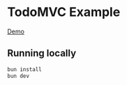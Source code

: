 # TodoMVC Example

[Demo](https://web-todomvc-sync-cf.livestore.dev)

## Running locally

```bash
bun install
bun dev
```
